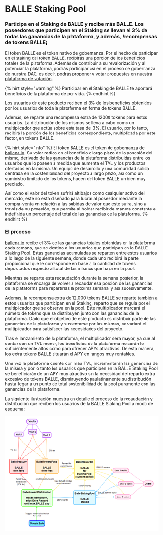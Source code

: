 # BALLE Staking Pool

### **Participa en el Staking de BALLE y recibe más BALLE. Los poseedores que participen en el Staking se llevan el 3% de todas las ganancias de la plataforma, y además, !recompensas de tokens BALLE**¡

El token BALLE es el token nativo de gobernanza. Por el hecho de participar en el staking del token BALLE, recibirás una porción de los beneficios totales de la plataforma. Además de contribuir a su revalorización y al potenciar la plataforma, podrás participar así en el proceso de gobernanza de nuestra DAO, es decir, podrás proponer y votar propuestas en nuestra [plataforma de votación](https://vote.ballena.io/#/).

{% hint style="warning" %}
Participar en el Staking de BALLE te aportará beneficios de la plataforma de por vida.
{% endhint %}

Los usuarios de este producto reciben el 3% de los beneficios obtenidos por los usuarios de toda la plataforma en forma de tokens BALLE. 

Además, se reparte una recompensa extra de 12000 tokens para estos usuarios. La distribución de los mismos se lleva a cabo como un multiplicador que actúa sobre esta tasa del 3%. El usuario, por lo tanto, recibirá la porción de los beneficios correspondiente, multiplicada por este factor, en tokens BALLE.

{% hint style="info" %}
El token BALLE es el token de gobernanza de [ballena.io](https://ballena.io/). Su valor radica en el beneficio a largo plazo de la posesión del mismo, derivado de las ganancias de la plataforma distribuidas entre los usuarios que lo poseen a medida que aumenta el TVL y los productos ofertados en la misma. Un equipo de desarrollo y una comunidad sólida centrada en la sostenibilidad del proyecto a largo plazo, así como un suministro limitado de los tokens, hacen del token BALLE un bien muy preciado. 

Así como el valor del token sufrirá altibajos como cualquier activo del mercado, este no está diseñado para lucrar al poseedor mediante la compra-venta en relación a las subidas de valor que este sufra, sino a través de su posesión, que permite al holder recibir de manera constante e indefinida un porcentaje del total de las ganancias de la plataforma.
{% endhint %}

### 

### El proceso

[ballena.io](https://ballena.io/) recibe el 3% de las ganancias totales obtenidas en la plataforma cada semana, que se destina a los usuarios que participan en la BALLE Staking Pool. Estas ganancias acumuladas se reparten entre estos usuarios a lo largo de la siguiente semana, donde cada uno recibirá la parte proporcional que le corresponde en base a la cantidad de tokens depositados respecto al total de los mismos que haya en la pool.

Mientras se reparte esta recaudación durante la semana posterior, la plataforma se encarga de volver a  recaudar esa porción de las ganancias de la plataforma para repartirlas la próxima semana, y así sucesivamente. 

Además, la recompensa extra de 12.000 tokens BALLE se reparte también a estos usuarios que participan en el Staking, reparto que se regula por el multiplicador que se observa en la pool. Este multiplicador marcará el número de tokens que se distribuyen junto con las ganancias de la plataforma. Dado que el objetivo de este producto es distribuir parte de las ganancias de la plataforma y sustentarse por las mismas, se variará el multiplicador para satisfacer las necesidades del proyecto. 

Tras el lanzamiento de la plataforma, el multiplicador será mayor, ya que al contar con un TVL menor, los beneficios de la plataforma no serán lo suficientemente altos como para ofrecer APYs atractivos. De esta manera, los extra tokens BALLE situarán el APY en rangos muy rentables.

Una vez la plataforma cuente con más TVL, incrementarán las ganancias de la misma y por lo tanto los usuarios que participen en la BALLE Staking Pool se beneficiarán de un APY muy atractivo sin la necesidad del reparto extra excesivo de tokens BALLE, disminuyendo paulatinamente su distribución hasta llegar a un punto de total sostenibilidad de la pool puramente con las ganancias de la plataforma.

La siguiente ilustración muestra en detalle el proceso de la recaudación y distribución que reciben los usuarios de la BALLE Staking Pool a modo de esquema:



![](../../.gitbook/assets/ballestaking.png)

 



